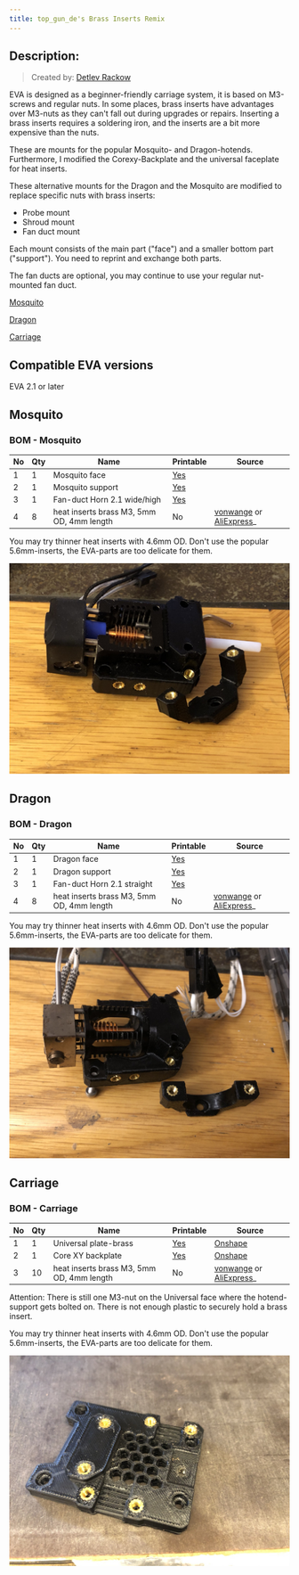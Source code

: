 ```yaml
---
title: top_gun_de's Brass Inserts Remix
---
```


## Description:
> Created by: [Detlev Rackow](https://github.com/top-gun)

EVA is designed as a beginner-friendly carriage system, it is based on M3-screws and regular nuts. In some places, brass inserts have advantages over M3-nuts as they can't fall out during upgrades or repairs. Inserting a brass inserts requires a soldering iron, and the inserts are a bit more expensive than the nuts.

These are mounts for the popular Mosquito- and Dragon-hotends. Furthermore, I modified the Corexy-Backplate and the universal faceplate for heat inserts.

These alternative mounts for the Dragon and the Mosquito are modified to replace specific nuts with brass inserts: 
- Probe mount
- Shroud mount
- Fan duct mount

Each mount consists of the main part ("face") and a smaller bottom part ("support"). You need to reprint and exchange both parts.

The fan ducts are optional, you may continue to use your regular nut-mounted fan duct. 

[Mosquito](#mosquito)

[Dragon](#dragon)

[Carriage](#carriage)

## Compatible EVA versions

EVA 2.1 or later

## Mosquito

### BOM - Mosquito

| No | Qty | Name                                           | Printable | Source
| -- | --- | ---------------------------------------------- | --------- | -------
| 1  | 1   | Mosquito face                                  | [Yes](stl/Mosquito-face-inserts.stl) |
| 2  | 1   | Mosquito support                               | [Yes](stl/Mosquito-support-inserts.stl)        |
| 3  | 1   | Fan-duct Horn 2.1 wide/high                    | [Yes](stl/Duct-2.1-straight-wide-high-inserts.stl)       |
| 4  | 8   | heat inserts brass M3, 5mm OD, 4mm length      | No        | [vonwange](https://vonwange.com/product/100-pcs-abs-m3-inserts/) or [AliExpress](https://aliexpress.com/item/4000232858343.html)_

You may try thinner heat inserts with 4.6mm OD. Don't use the popular 5.6mm-inserts, the EVA-parts are too delicate for them.

![Mosquito](assets/Mosquito.JPG)

## Dragon
### BOM - Dragon

| No | Qty | Name                                           | Printable | Source
| -- | --- | ---------------------------------------------- | --------- | -------
| 1  | 1   | Dragon face                                  | [Yes](stl/Dragon-face-insert.stl) |
| 2  | 1   | Dragon support                               | [Yes](stl/Dragon-support-insert.stl)        |
| 3  | 1   | Fan-duct Horn 2.1 straight                    | [Yes](stl/Duct-straight-insert.stl)       |
| 4  | 8   | heat inserts brass M3, 5mm OD, 4mm length      | No        | [vonwange](https://vonwange.com/product/100-pcs-abs-m3-inserts/) or [AliExpress](https://aliexpress.com/item/4000232858343.html)_

You may try thinner heat inserts with 4.6mm OD. Don't use the popular 5.6mm-inserts, the EVA-parts are too delicate for them.

![Dragon](assets/Dragon.JPG)

## Carriage
### BOM - Carriage

| No | Qty | Name                                           | Printable | Source
| -- | --- | ---------------------------------------------- | --------- | -------
| 1  | 1   | Universal plate-brass                        | [Yes](stl/universal_face-heat-inserts.stl) | [Onshape](https://cad.onshape.com/documents/4c736c112ec9ef45421e31de/w/c02a56f6bc77ee01b6f9c24f/e/2f8dfb691df35724bb714008)
| 2  | 1   | Core XY backplate                            | [Yes](stl/back_corexy-heat-insert.stl)        |  [Onshape](https://cad.onshape.com/documents/31437c1daab8d8ec41ac3071/w/b1601359929e46e01b6f5ec3/e/7bfbcc4bf4555b088fce2dd3)
| 3  | 10 | heat inserts brass M3, 5mm OD, 4mm length      | No        | [vonwange](https://vonwange.com/product/100-pcs-abs-m3-inserts/) or [AliExpress](https://aliexpress.com/item/4000232858343.html)_

Attention: There is still one M3-nut on the Universal face where the hotend-support gets bolted on. There is not enough plastic to securely hold a brass insert.

You may try thinner heat inserts with 4.6mm OD. Don't use the popular 5.6mm-inserts, the EVA-parts are too delicate for them.

![Carriage](assets/Universal-faceplate.JPG)
